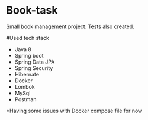 # Book-task
Small book management project. Tests also created. 

#Used tech stack
- Java 8
- Spring boot
- Spring Data JPA
- Spring Security
- Hibernate
- Docker
- Lombok
- MySql
- Postman

*Having some issues with Docker compose file for now
